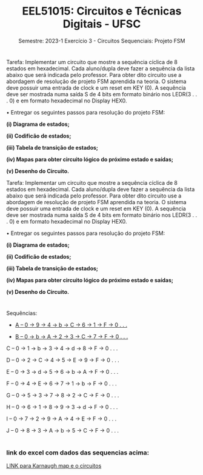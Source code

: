 
<h1 align="center">
  <strong> EEL51015: Circuitos e Técnicas Digitais
 - UFSC</strong>
</h1>
<p align="center">
Semestre: 2023-1 Exercício 3 - Circuitos Sequenciais: Projeto FSM </p>

#

Tarefa: Implementar um circuito que mostre a sequência cı́clica de 8 estados em hexadecimal. Cada aluno/dupla deve fazer a sequência da lista abaixo que será indicada pelo professor. Para obter dito circuito use a abordagem de resolução de projeto FSM aprendida na teoria. O sistema deve possuir uma entrada de clock e um
reset em KEY (0). A sequência deve ser mostrada numa saı́da S de 4 bits em formato binário nos LEDR(3 . . . 0) e em formato hexadecimal no Display HEX0.

• Entregar os seguintes passos para resolução do projeto FSM:
<b>

(i) Diagrama de estados;

(ii) Codificão de estados; 

(iii) Tabela de transição de estados; 

(iv) Mapas para obter circuito lógico do próximo estado e saı́das;

(v) Desenho do Circuito.
</b>

Tarefa: Implementar um circuito que mostre a sequência cı́clica de 8 estados em hexadecimal. Cada aluno/dupla deve fazer a sequência da lista abaixo que será indicada pelo professor. Para obter dito circuito use a abordagem de resolução de projeto FSM aprendida na teoria. O sistema deve possuir uma entrada de clock e um
reset em KEY (0). A sequência deve ser mostrada numa saı́da S de 4 bits em formato binário nos LEDR(3 . . . 0) e em formato hexadecimal no Display HEX0.

• Entregar os seguintes passos para resolução do projeto FSM:
<b>

(i) Diagrama de estados;

(ii) Codificão de estados; 

(iii) Tabela de transição de estados; 

(iv) Mapas para obter circuito lógico do próximo estado e saı́das;

(v) Desenho do Circuito.
</b>
# 

Sequências:


*   [A – 0 → 9 → 4 → b → C → 6 → 1 → F → 0 . . .](https://drive.google.com/file/d/1BwOiQczCL14gtzJ1BAqzvIHk_hwnrpiH/view)

*   [B – 0 → b → A → 2 → 3 → C → 7 → F → 0 . . .](https://drive.google.com/file/d/183Y9-lZSnYiM4qjinwCDLha0F5yhAwly/view?usp=sharing)

C – 0 → 1 → b → 3 → 4 → d → 8 → F → 0 . . .

D – 0 → 2 → C → 4 → 5 → E → 9 → F → 0 . . .

E – 0 → 3 → d → 5 → 6 → b → A → F → 0 . . .

F – 0 → 4 → E → 6 → 7 → 1 → b → F → 0 . . .

G – 0 → 5 → 3 → 7 → 8 → 2 → C → F → 0 . . .

H – 0 → 6 → 1 → 8 → 9 → 3 → d → F → 0 . . .

I – 0 → 7 → 2 → 9 → A → 4 → E → F → 0 . . .

J – 0 → 8 → 3 → A → b → 5 → C → F → 0 . . .




# 
### link do excel com dados das sequencias acima: 

[LINK para Karnaugh map e o circuitos](http://www.32x8.com/var4kmapx.html)
